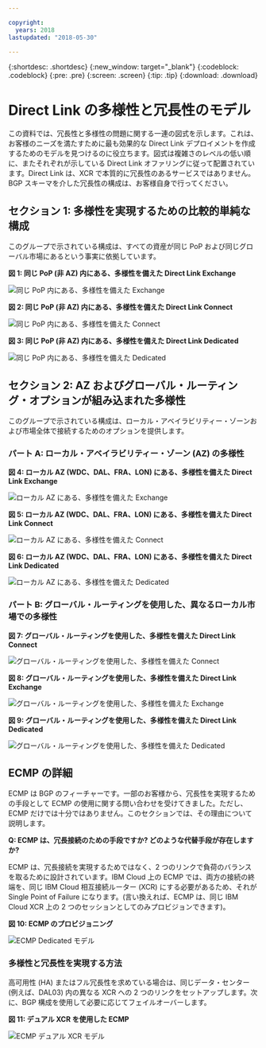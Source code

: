 ```yaml
---

copyright:
  years: 2018
lastupdated: "2018-05-30"

---
```


{:shortdesc: .shortdesc}
{:new_window: target="_blank"}
{:codeblock: .codeblock}
{:pre: .pre}
{:screen: .screen}
{:tip: .tip}
{:download: .download}

# Direct Link の多様性と冗長性のモデル

この資料では、冗長性と多様性の問題に関する一連の図式を示します。これは、お客様のニーズを満たすために最も効果的な Direct Link デプロイメントを作成するためのモデルを見つけるのに役立ちます。図式は複雑さのレベルの低い順に、またそれぞれが示している Direct Link オファリングに従って配置されています。Direct Link は、XCR で本質的に冗長性のあるサービスではありません。BGP スキーマを介した冗長性の構成は、お客様自身で行ってください。 

## セクション 1: 多様性を実現するための比較的単純な構成

このグループで示されている構成は、すべての資産が同じ PoP および同じグローバル市場にあるという事実に依拠しています。

**図 1: 同じ PoP (非 AZ) 内にある、多様性を備えた Direct Link Exchange**

![同じ PoP 内にある、多様性を備えた Exchange](/images/exchange-diversity-same-pop.png)

**図 2: 同じ PoP (非 AZ) 内にある、多様性を備えた Direct Link Connect**

![同じ PoP 内にある、多様性を備えた Connect](/images/connect-diversity-same-pop.png)

**図 3: 同じ PoP (非 AZ) 内にある、多様性を備えた Direct Link Dedicated**

![同じ PoP 内にある、多様性を備えた Dedicated](/images/dedicated-diversity-same-pop.png)

## セクション 2: AZ およびグローバル・ルーティング・オプションが組み込まれた多様性

このグループで示されている構成は、ローカル・アベイラビリティー・ゾーンおよび市場全体で接続するためのオプションを提供します。

### パート A: ローカル・アベイラビリティー・ゾーン (AZ) の多様性

**図 4: ローカル AZ (WDC、DAL、FRA、LON) にある、多様性を備えた Direct Link Exchange**

![ローカル AZ にある、多様性を備えた Exchange](/images/exchange-diversity-local-az.png)

**図 5: ローカル AZ (WDC、DAL、FRA、LON) にある、多様性を備えた Direct Link Connect**

![ローカル AZ にある、多様性を備えた Connect](/images/connect-diversity-local-az.png)

**図 6: ローカル AZ (WDC、DAL、FRA、LON) にある、多様性を備えた Direct Link Dedicated**

![ローカル AZ にある、多様性を備えた Dedicated](/images/dedicated-diversity-local-az.png)

### パート B: グローバル・ルーティングを使用した、異なるローカル市場での多様性

**図 7: グローバル・ルーティングを使用した、多様性を備えた Direct Link Connect**

![グローバル・ルーティングを使用した、多様性を備えた Connect](/images/connect-diversity-global.png)

**図 8: グローバル・ルーティングを使用した、多様性を備えた Direct Link Exchange**

![グローバル・ルーティングを使用した、多様性を備えた Exchange](/images/exchange-diversity-global.png)

**図 9: グローバル・ルーティングを使用した、多様性を備えた Direct Link Dedicated**

![グローバル・ルーティングを使用した、多様性を備えた Dedicated](/images/dedicated-diversity-global.png)

## ECMP の詳細

ECMP は BGP のフィーチャーです。一部のお客様から、冗長性を実現するための手段として ECMP の使用に関する問い合わせを受けてきました。ただし、ECMP だけでは十分ではありません。このセクションでは、その理由について説明します。

**Q: ECMP は、冗長接続のための手段ですか? どのような代替手段が存在しますか?**

ECMP は、冗長接続を実現するためではなく、2 つのリンクで負荷のバランスを取るために設計されています。IBM Cloud 上の ECMP では、両方の接続の終端を、同じ IBM Cloud 相互接続ルーター (XCR) にする必要があるため、それが Single Point of Failure になります。(言い換えれば、ECMP は、同じ IBM Cloud XCR 上の 2 つのセッションとしてのみプロビジョンできます)。

**図 10: ECMP のプロビジョニング**

![ECMP Dedicated モデル](/images/ecmp-without-diversity.png)

### 多様性と冗長性を実現する方法

高可用性 (HA) またはフル冗長性を求めている場合は、同じデータ・センター (例えば、DAL03) 内の異なる XCR への 2 つのリンクをセットアップします。次に、BGP 構成を使用して必要に応じてフェイルオーバーします。

**図 11: デュアル XCR を使用した ECMP**

![ECMP デュアル XCR モデル](/images/ecmp-with-diversity.png)
